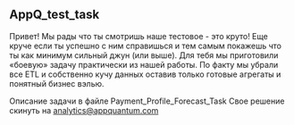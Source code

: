 ## AppQ_test_task ##
Привет!
Мы рады что ты смотришь наше тестовое - это круто! 
Еще круче если ты успешно с ним справишься и тем самым покажешь что ты как минимум сильный джун (или выше). 
Для тебя мы приготовили «боевую» задачу практически из нашей работы. 
По факту мы убрали все ETL и собственно кучу данных оставив только готовые агрегаты и понятный бизнес вэлью. 

Описание задачи в файле Payment_Profile_Forecast_Task
Свое решение скинуть на analytics@appquantum.com
